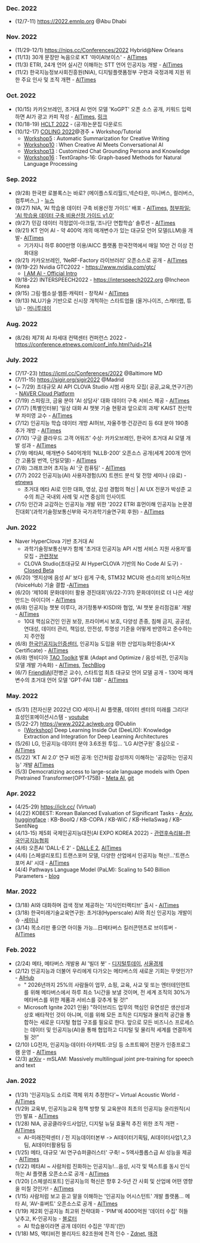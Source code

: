 ### Dec. 2022
* (12/7-11) https://2022.emnlp.org @Abu Dhabi

### Nov. 2022
* (11/29-12/1) https://nips.cc/Conferences/2022 Hybrid@New Orleans
* (11/13) 30개 문장만 녹음으로 KT '마이AI보이스' - [AITimes](https://www.aitimes.kr/news/articleView.html?idxno=26484)
* (11/3) ETRI, 24개 언어 실시간 이해하는 STT 언어 인공지능 개발 - [AITimes](https://www.aitimes.kr/news/articleView.html?idxno=26401)
* (11/2) 한국지능정보사회진흥원(NIA), 디지털플랫폼정부 구현과 국정과제 지원 위한 주요 인사 및 조직 개편 - [AITimes](https://www.aitimes.kr/news/articleView.html?idxno=26396)

### Oct. 2022
* (10/15) 카카오브레인, 초거대 AI 언어 모델 'KoGPT' 오픈 소스 공개, 키워드 입력하면 AI가 광고 카피 작성 - [AITimes](https://www.aitimes.kr/news/articleView.html?idxno=26247), [링크](https://developers.kakao.com/docs/latest/ko/kogpt/common)
* (10/18-19) [HCLT 2022](https://sites.google.com/view/hclt2022) - (공개)논문집 다운로드
* (10/12-17) [COLING 2022](https://coling2022.org/)@경주 + Workshop/Tutorial 
  - [Workshop5](https://creativesumm.github.io/) : Automatic Summarization for Creative Writing 
  - [Workshop10](https://sites.google.com/view/cai-workshop-2022) : When Creative AI Meets Conversational AI
  - [Workshop13](https://sites.google.com/view/persona-knowledge-workshop) : Customized Chat Grounding Persona and Knowledge
  - [Workshop16](https://sites.google.com/view/textgraphs2022) : TextGraphs-16: Graph-based Methods for Natural Language Processing

### Sep. 2022
* (9/28) 한국판 로블록스는 바로? (메이플스토리월드,넥슨타운, 미니버스, 컬러버스, 컴투버스,,) - [뉴스](https://news.mt.co.kr/mtview.php?no=2022092715232456972)
* (9/27) NIA, ‘AI 학습용 데이터 구축 비용산정 가이드’ 배포 - [AITimes](https://www.aitimes.kr/news/articleView.html?idxno=26112), [첨부파일: 'AI 학습용 데이터 구축 비용산정 가이드 v1.0'](https://www.aitimes.kr/news/download.php?subUploadDir=202209/&savefilename=26112_122.pdf&filename=(%EB%B3%B4%EA%B3%A0%EC%84%9C)AI%20%ED%95%99%EC%8A%B5%EC%9A%A9%20%EB%8D%B0%EC%9D%B4%ED%84%B0%20%EA%B5%AC%EC%B6%95%20%EB%B9%84%EC%9A%A9%EC%82%B0%EC%A0%95%20%EA%B0%80%EC%9D%B4%EB%93%9C.pdf&idxno=122)
* (9/27) 민감 데이터 걱정없이-아크릴,‘조나단 연합학습’ 솔루션 - [AITimes](https://www.aitimes.kr/news/articleView.html?idxno=26111)
* (9/21) KT 언어 AI - 약 400억 개의 매개변수가 있는 대규모 언어 모델(LLM)을 개발- [AITimes](https://www.aitimes.kr/news/articleView.html?idxno=26063)
  * 기가지니 하루 800만명 이용/AICC 플랫폼 한국전역에서 매일 10만 건 이상 전화대응
* (9/21) 카카오브레인, ‘NeRF-Factory 라이브러리’ 오픈소스로 공개 - [AITimes](https://www.aitimes.kr/news/articleView.html?idxno=26061)
* (9/19-22) Nvidia GTC2022 - https://www.nvidia.com/gtc/
   - [I AM AI - Official Intro](https://www.youtube.com/watch?v=2e9930RW4Dw&t=12s)
* (9/18-22) INTERSPEECH2022 - https://interspeech2022.org @Incheon Korea
* (9/15) 그림·웹소설·웹툰·캐릭터 - 창작AI - [AITimes](https://www.aitimes.kr/news/articleView.html?idxno=25998)
* (9/13) NLU기술 기반으로 신시장 개척하는 스타트업들 (올거나이즈, 스캐터랩, 튜닙) - [머니투데이](https://news.mt.co.kr/mtview.php?no=2022082215241469558)

### Aug. 2022
* (8/26) 제7회 AI 차세대 컨택센터 컨퍼런스 2022 - https://conference.etnews.com/conf_info.html?uid=214


### July. 2022
* (7/17-23) https://icml.cc/Conferences/2022 @Baltimore MD
* (7/11-15) https://sigir.org/sigir2022 @Madrid 
* (~ 7/29) 초대규모 AI API CLOVA Studio 시범 사용자 모집( 공공,교육,연구기관) - [NAVER Cloud Platform](https://blog.naver.com/n_cloudplatform/222787313512) 
* (7/19) 스피링크, 금융 분야 'AI 상담사' 대화 데이터 구축 서비스 제공 - [AITimes](http://www.aitimes.kr/news/articleView.html?idxno=25576)
* (7/17) [특별인터뷰] ‘일상 대화 AI 챗봇 기술 현황과 앞으로의 과제’ KAIST 전산학부 차미영 교수 - [AITimes](http://www.aitimes.kr/news/articleView.html?idxno=25546)
* (7/12) 인공지능 학습 데이터 개방 AI허브, 자율주행·건강관리 등 6대 분야 190종 추가 개방 - [AITimes](http://www.aitimes.kr/news/articleView.html?idxno=25506)
* (7/10) ‘구글 클라우드 고객 어워즈’ 수상: 카카오브레인, 한국어 초거대 AI 모델 개발 성과 - [AITimes](http://www.aitimes.kr/news/articleView.html?idxno=25482)
* (7/9) 메타AI, 매개변수 540억개의 ‘NLLB-200’ 오픈소스 공개(세계 200개 언어간 고품질 번역, 단일모델) - [AITimes](http://www.aitimes.kr/news/articleView.html?idxno=25475)
* (7/8) 그래프코어 초지능 AI '굿 컴퓨팅' - [AITimes](http://www.aitimes.kr/news/articleView.html?idxno=25469)
* (7/7) 2022 인공지능(AI) 사용자경험(UX) 트렌드 분석 및 전망 세미나 (유료) - [etnews](https://www.etnews.com/20220609000037)
  - 초거대 메타 AI로 인한 대화, 영상, 감성 경험의 혁신 | AI UX 전문가 박성준 교수의 최근 국내외 사례 및 시연 중심의 인사이트 
* (7/5) 인간과 교감하는 인공지능 개발 위한 '2022 ETRI 휴먼이해 인공지능 논문경진대회'(과학기술정보통신부와 국가과학기술연구회 후원) - [AITimes](http://www.aitimes.kr/news/articleView.html?idxno=25431)

### Jun. 2022
* Naver HyperClova 기반 초거대 AI 
  - 과학기술정보통신부가 함께 '초거대 인공지능 API 시범 서비스 지원 사용자'를 모집 - [관련정보](https://business.facebook.com/pg/ClovaAI/posts/)
  - CLOVA Studio(초대규모 AI HyperCLOVA 기반의 No Code AI 도구) - [Closed Beta](https://www.ncloud.com/product/aiService/clovaStudio)
* (6/20) ‘엣지상에 음성 AI’ 보다 쉽게 구축, STM32 MCU와 센소리의 보이스허브(VoiceHub) 기술 결합 -[AITimes](http://www.aitimes.kr/news/articleView.html?idxno=25314)
* (6/20) ‘제10회 문화데이터 활용 경진대회’(6/22-7/31) 문화데이터로 더 나은 세상 만드는 아이디어 - [AITimes](http://www.aitimes.kr/news/articleView.html?idxno=25322)
* (6/8) 인공지능 챗봇 이루다, 과기정통부·KISDI와 협업, ‘AI 챗봇 윤리점검표’ 개발 - [AITimes](http://www.aitimes.kr/news/articleView.html?idxno=25233)
  - 10대 핵심요건인 인권 보장, 프라이버시 보호, 다양성 존중, 침해 금지, 공공성, 연대성, 데이터 관리, 책임성, 안전성, 투명성 기준을 어떻게 반영하고 준수하는지 주안점
* (6/8) [한국인공지능인증센터](https://www.koraia.org), 인공지능 도입을 위한 산업지능화인증(AI+X Certificate) - [AITimes](http://www.aitimes.kr/news/articleView.html?idxno=25229)
* (6/8) 엔비디아 [TAO Toolkit](https://developer.nvidia.com/tao-toolkit-get-started) 발표 (Adapt and Optimize / 음성·비전, 인공지능 모델 개발 가속화) - [AITimes](http://www.aitimes.kr/news/articleView.html?idxno=25232), [TechBlog](https://developer.nvidia.com/ko-kr/blog/%EB%85%B8%ED%8A%B8%EB%B6%81-%EA%B8%B0%EB%B0%98-nvidia-tao-toolkit%EC%9C%BC%EB%A1%9C-%EB%A7%9E%EC%B6%A4%ED%98%95-%EB%8C%80%ED%99%94%ED%98%95-ai-%EB%AA%A8%EB%8D%B8-%EA%B5%AC%EC%B6%95%ED%95%98%EA%B8%B0/)
* (6/7) [FriendliAI](https://friendli.ai/)(전병곤 교수), 스타트업 최초 대규모 언어 모델 공개 - 130억 매개변수의 초거대 언어 모델 'GPT-FAI 13B' - [AITimes](http://www.aitimes.kr/news/articleView.html?idxno=25221)

### May. 2022
* (5/31) [전자신문 2022년 CIO 세미나] AI 플랫폼, 데이터 센터의 미래를 그리다! 효성인포메이션시스템 - [youtube](https://www.youtube.com/watch?v=-yuAXEinr7A)
* (5/22-27) https://www.2022.aclweb.org @Dublin
  + [[Workshop](https://sites.google.com/view/deelio-ws/)] Deep Learning Inside Out (DeeLIO): Knowledge Extraction and Integration for Deep Learning Architectures
* (5/26) LG, 인공지능·데이터 분야 3.6조원 투입... 'LG AI연구원' 중심으로 - [AITimes](http://www.aitimes.kr/news/articleView.html?idxno=25127)
* (5/22) 'KT AI 2.0' 연구 비전 공개: 인간처럼 감성까지 이해하는 '공감하는 인공지능' 개발 [AITimes](http://www.aitimes.kr/news/articleView.html?idxno=25086)
* (5/3) Democratizing access to large-scale language models with  Open Pretrained Transformer(OPT-175B) - [Meta AI](https://ai.facebook.com/blog/democratizing-access-to-large-scale-language-models-with-opt-175b/), [git](https://github.com/facebookresearch/metaseq)

### Apr. 2022
* (4/25-29) https://iclr.cc/ (Virtual)
* (4/22) KOBEST: Korean Balanced Evaluation of Significant Tasks - [Arxiv](https://arxiv.org/pdf/2204.04541.pdf), [huggingface](https://huggingface.co/datasets/skt/kobest_v1) : KB-BoolQ / KB-COPA / KB-WiC / KB-HellaSwag / KB-SentiNeg
* (4/13-15) 제5회 국제인공지능대전(AI EXPO KOREA 2022) - [관련후속리뷰-한국인공지능협회](https://www.koraia.org/default/mp6/mp6_sub9.php?com_board_basic=read_form&sub=09&com_board_idx=277)
* (4/6) 오픈AI 'DALL-E 2' - [DALL·E 2](https://openai.com/dall-e-2/), [AITimes](http://www.aitimes.com/news/articleView.html?idxno=143854)
* (4/6) [스페셜리포트] 트랜스포머 모델, 다양한 산업에서 인공지능 혁신!...'트랜스포머 AI' 시대 - [AITimes](http://www.aitimes.kr/news/articleView.html?idxno=24726)
* (4/4) Pathways Language Model (PaLM): Scaling to 540 Billion Parameters - [blog](https://ai.googleblog.com/2022/04/pathways-language-model-palm-scaling-to.html)

### Mar. 2022
* (3/18) AI와 대화하며 검색 정보 제공하는 '지식인터랙티브' 출시 - [AITimes](http://www.aitimes.com/news/articleView.html?idxno=143525)
* (3/18) 한국미래기술교육연구원: 초거대(Hyperscale) AI와 최신 인공지능 개발이슈 -[세미나](https://kecft.or.kr/shop/item20.php?it_id=1644297122)
* (3/14) 목소리만 좋으면 아이돌 가능…日메타버스 킬러콘텐츠로 브이튜버 - [AITimes](http://www.aitimes.com/news/articleView.html?idxno=143437)

### Feb. 2022
* (2/24) 메타, 메타버스 개발용 AI '빌더 봇' - [디지털투데이](http://www.digitaltoday.co.kr/news/articleView.html?idxno=435317), [서울경제](https://www.sedaily.com/NewsView/2629L3CDD6)
* (2/12) 인공지능과 더불어 우리에게 다가오는 메타버스의 새로운 기회는 무엇인가? - [AIHub](http://www.aitimes.kr/news/articleView.html?idxno=24222)
  - " 2026년까지 25%의 사람들이 업무, 쇼핑, 교육, 사교 및 또는 엔터테인먼트를 위해 메타버스에서 하루 최소 1시간을 보낼 것이며, 전 세계 조직의 30%가 메타버스를 위한 제품과 서비스를 갖추게 될 것!"
  - Microsoft Ignite 2021 인용) "하이브리드 업무의 핵심인 유연성은 생산성과 상호 배타적인 것이 아니며, 이를 위해 모든 조직은 디지털과 물리적 공간을 통합하는 새로운 디지털 협업 구조를 필요로 한다. 앞으로 모든 비즈니스 프로세스는 데이터 및 인공지능(AI)을 통해 협업하고 디지털 및 물리적 세계를 연결하게 될 것!”
* (2/10) LG전자, 인공지능·데이터·아키텍트·코딩 등 소프트웨어 전문가 인증프로그램 운영 - [AITimes](http://www.aitimes.kr/news/articleView.html?idxno=24207)
* (2/3) [arXiv](https://arxiv.org/abs/2202.01374) - mSLAM: Massively multilingual joint pre-training for speech and text

### Jan. 2022
* (1/31) '인공지능도 소리로 객체 위치 추정한다'~ Virtual Acoustic World - [AITimes](http://www.aitimes.kr/news/articleView.html?idxno=24141) 
* (1/29) 교육부, 인공지능교육 정책 방향 및 교육분야 최초의 인공지능 윤리원칙(시안) 발표 - [AITimes](http://www.aitimes.kr/news/articleView.html?idxno=24140)
* (1/28) NIA, 공공클라우드사업단, 디지털 뉴딜 효율적 추진 위한 조직 개편 - [AITimes](http://www.aitimes.kr/news/articleView.html?idxno=24136)
  - AI-미래전략센터 / 전 지능데이터본부 -> AI데이터기획팀, AI데이터사업1,2,3팀, AI데이터활용팀 등 
* (1/25) 메타, 대규모 'AI 연구슈퍼클러스터' 구축! ~ 5엑사플롭스급 AI 성능을 제공 - [AITimes](http://www.aitimes.kr/news/articleView.html?idxno=24094)
* (1/22) 메타AI ~ 사람처럼 진화하는 인공지능!...음성, 시각 및 텍스트를 동시 인식하는 AI 플랫폼 오픈소스로 공개 - [AITimes](http://www.aitimes.kr/news/articleView.html?idxno=24067)
* (1/20) [스페셜리포트] 인공지능의 혁신은 향후 2-5년 간 사회 및 산업에 어떤 영향을 미칠 것인가! - [AITimes](http://www.aitimes.kr/news/articleView.html?idxno=24043)
* (1/15) 사람처럼 보고 듣고 말을 이해하는 '인공지능 어시스턴트' 개발 플랫폼... 메타 AI, 'AV-휴버트' 오픈소스로 공개 - [AITimes](http://www.aitimes.kr/news/articleView.html?idxno=23981)
* (1/19)  제2회 인공지능 최고위 전략대화 - 'PIM'에 4000억원 '데이터 수집' 허들 낮추고, K-인공지능 - [블로터](https://www.bloter.net/newsView/blt202201180077)
  - AI 학습용이라면 공개 데이터 수집은 '무죄'(안)
* (1/18) MS, 액티비전 블리자드 82조원에 전격 인수 - [Zdnet](https://zdnet.co.kr/view/?no=20220118225220), [매경](https://www.mk.co.kr/news/world/view/2022/01/54622/)
